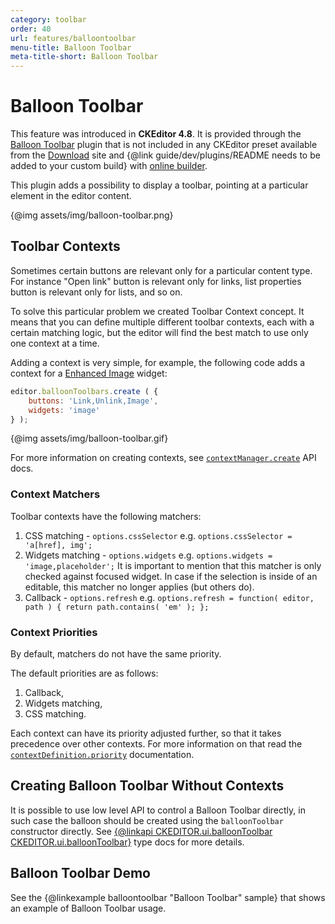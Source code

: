 ```yaml
---
category: toolbar
order: 40
url: features/balloontoolbar
menu-title: Balloon Toolbar
meta-title-short: Balloon Toolbar
---
```

<!--
Copyright (c) 2003-2020, CKSource - Frederico Knabben. All rights reserved.
For licensing, see LICENSE.md.
-->

# Balloon Toolbar

<info-box info=""> This feature was introduced in <strong>CKEditor 4.8</strong>. It is provided through the <a href="https://ckeditor.com/cke4/addon/balloontoolbar">Balloon Toolbar</a> plugin that is not included in any CKEditor preset available from the <a href="https://ckeditor.com/ckeditor-4/download/">Download</a> site and {@link guide/dev/plugins/README needs to be added to your custom build} with <a href="https://ckeditor.com/cke4/builder">online builder</a>.
</info-box>

This plugin adds a possibility to display a toolbar, pointing at a particular element in the editor content.

{@img assets/img/balloon-toolbar.png}

## Toolbar Contexts

Sometimes certain buttons are relevant only for a particular content type. For instance "Open link" button is relevant only for links, list properties button is relevant only for lists, and so on.

To solve this particular problem we created Toolbar Context concept. It means that you can define multiple different toolbar contexts, each with a certain matching logic, but the editor will find the best match to use only one context at a time.

Adding a context is very simple, for example, the following code adds a context for a <a href="https://ckeditor.com/cke4/addon/image2">Enhanced Image</a> widget:

```js
editor.balloonToolbars.create ( {
	buttons: 'Link,Unlink,Image',
	widgets: 'image'
} );
```

{@img assets/img/balloon-toolbar.gif}

For more information on creating contexts, see <a href="https://docs.ckeditor.com/ckeditor4/docs/#!/api/CKEDITOR.plugins.balloontoolbar.contextManager-method-create"><code>contextManager.create</code></a> API docs.

### Context Matchers

Toolbar contexts have the following matchers:

1. CSS matching - `options.cssSelector` e.g. `options.cssSelector = 'a[href], img';`
1. Widgets matching - `options.widgets` e.g. `options.widgets = 'image,placeholder';`
	It is important to mention that this matcher is only checked against focused widget. In case if the selection is inside of an editable, this matcher no longer applies (but others do).
1. Callback - `options.refresh` e.g. `options.refresh = function( editor, path ) { return path.contains( 'em' ); };`

### Context Priorities

By default, matchers do not have the same priority.

The default priorities are as follows:

1. Callback,
1. Widgets matching,
1. CSS matching.

<info-box hint=""> Each context can have its priority adjusted further, so that it takes precedence over other contexts. For more information on that read the <a href="https://docs.ckeditor.com/ckeditor4/docs/#!/api/CKEDITOR.plugins.balloontoolbar.contextDefinition-property-priority"><code>contextDefinition.priority</code></a> documentation.
</info-box>

## Creating Balloon Toolbar Without Contexts

It is possible to use low level API to control a Balloon Toolbar directly, in such case the balloon should be created using the <code>balloonToolbar</code> constructor directly. See [{@linkapi CKEDITOR.ui.balloonToolbar CKEDITOR.ui.balloonToolbar}](https://docs.ckeditor.com/ckeditor4/docs/#!/api/CKEDITOR.ui.balloonToolbar) type docs for more details.

## Balloon Toolbar Demo

See the {@linkexample balloontoolbar "Balloon Toolbar" sample} that shows an example of Balloon Toolbar usage.
